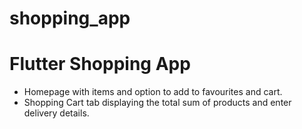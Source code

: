 # shopping_app

# Flutter Shopping App
* Homepage with items and option to add to favourites and cart.
* Shopping Cart tab displaying the total sum of products and enter delivery details.

